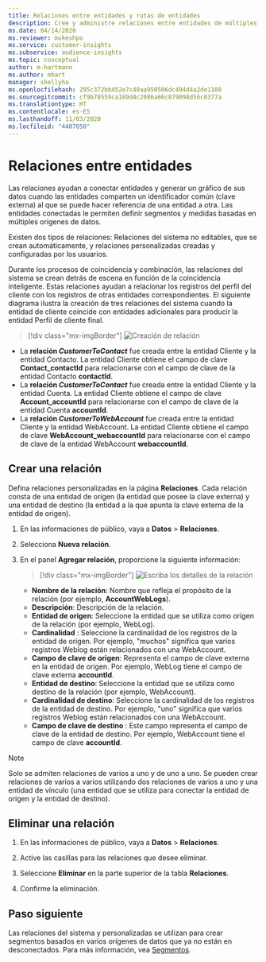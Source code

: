 ```yaml
---
title: Relaciones entre entidades y rutas de entidades
description: Cree y administre relaciones entre entidades de múltiples fuentes de datos.
ms.date: 04/14/2020
ms.reviewer: mukeshpo
ms.service: customer-insights
ms.subservice: audience-insights
ms.topic: conceptual
author: m-hartmann
ms.author: mhart
manager: shellyha
ms.openlocfilehash: 295c372bb452e7c40aa950506dc494d4a2de1108
ms.sourcegitcommit: cf9b78559ca189d4c2086a66c879098d56c0377a
ms.translationtype: HT
ms.contentlocale: es-ES
ms.lasthandoff: 11/03/2020
ms.locfileid: "4407050"
---
```

# <a name="relationships-between-entities"></a>Relaciones entre entidades

Las relaciones ayudan a conectar entidades y generar un gráfico de sus datos cuando las entidades comparten un identificador común (clave externa) al que se puede hacer referencia de una entidad a otra. Las entidades conectadas le permiten definir segmentos y medidas basadas en múltiples orígenes de datos.

Existen dos tipos de relaciones: Relaciones del sistema no editables, que se crean automáticamente, y relaciones personalizadas creadas y configuradas por los usuarios.

Durante los procesos de coincidencia y combinación, las relaciones del sistema se crean detrás de escena en función de la coincidencia inteligente. Estas relaciones ayudan a relacionar los registros del perfil del cliente con los registros de otras entidades correspondientes. El siguiente diagrama ilustra la creación de tres relaciones del sistema cuando la entidad de cliente coincide con entidades adicionales para producir la entidad Perfil de cliente final.

> [!div class="mx-imgBorder"]
> ![Creación de relación](media/relationships-entities-merge.png "Creación de relación")

- La **relación *CustomerToContact*** fue creada entre la entidad Cliente y la entidad Contacto. La entidad Cliente obtiene el campo de clave **Contact_contactId** para relacionarse con el campo de clave de la entidad Contacto **contactId**.
- La **relación _CustomerToContact_** fue creada entre la entidad Cliente y la entidad Cuenta. La entidad Cliente obtiene el campo de clave **Account_accountId** para relacionarse con el campo de clave de la entidad Cuenta **accountId**.
- La **relación _CustomerToWebAccount_** fue creada entre la entidad Cliente y la entidad WebAccount. La entidad Cliente obtiene el campo de clave **WebAccount_webaccountId** para relacionarse con el campo de clave de la entidad WebAccount **webaccountId**.

## <a name="create-a-relationship"></a>Crear una relación

Defina relaciones personalizadas en la página **Relaciones**. Cada relación consta de una entidad de origen (la entidad que posee la clave externa) y una entidad de destino (la entidad a la que apunta la clave externa de la entidad de origen).

1. En las informaciones de público, vaya a **Datos** > **Relaciones**.

2. Selecciona **Nueva relación**.

3. En el panel **Agregar relación**, proporcione la siguiente información:

   > [!div class="mx-imgBorder"]
   > ![Escriba los detalles de la relación](media/relationships-add.png "Escriba los detalles de la relación")

   - **Nombre de la relación**: Nombre que refleja el propósito de la relación (por ejemplo, **AccountWebLogs**).
   - **Descripción**: Descripción de la relación.
   - **Entidad de origen**: Seleccione la entidad que se utiliza como origen de la relación (por ejemplo, WebLog).
   - **Cardinalidad** : Seleccione la cardinalidad de los registros de la entidad de origen. Por ejemplo, "muchos" significa que varios registros Weblog están relacionados con una WebAccount.
   - **Campo de clave de origen**: Representa el campo de clave externa en la entidad de origen. Por ejemplo, WebLog tiene el campo de clave externa **accountId**.
   - **Entidad de destino**: Seleccione la entidad que se utiliza como destino de la relación (por ejemplo, WebAccount).
   - **Cardinalidad de destino**: Seleccione la cardinalidad de los registros de la entidad de destino. Por ejemplo, "uno" significa que varios registros Weblog están relacionados con una WebAccount.
   - **Campo de clave de destino** : Este campo representa el campo de clave de la entidad de destino. Por ejemplo, WebAccount tiene el campo de clave **accountId**.

> [!NOTE]
> Solo se admiten relaciones de varios a uno y de uno a uno. Se pueden crear relaciones de varios a varios utilizando dos relaciones de varios a uno y una entidad de vínculo (una entidad que se utiliza para conectar la entidad de origen y la entidad de destino).

## <a name="delete-a-relationship"></a>Eliminar una relación

1. En las informaciones de público, vaya a **Datos** > **Relaciones**.

2. Active las casillas para las relaciones que desee eliminar.

3. Seleccione **Eliminar** en la parte superior de la tabla **Relaciones**.

4. Confirme la eliminación.

## <a name="next-step"></a>Paso siguiente

Las relaciones del sistema y personalizadas se utilizan para crear segmentos basados en varios orígenes de datos que ya no están en desconectados. Para más información, vea [Segmentos](segments.md).
